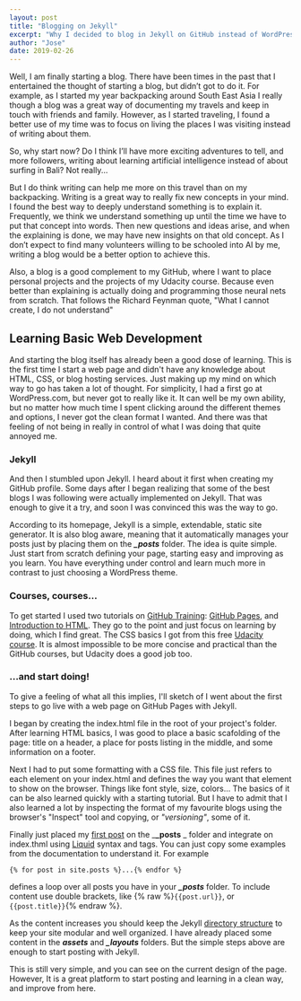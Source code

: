 ```yaml
---
layout: post
title: "Blogging on Jekyll"
excerpt: "Why I decided to blog in Jekyll on GitHub instead of WordPress."
author: "Jose"
date: 2019-02-26
---
```


Well, I am finally starting a blog. There have been times in the past that I entertained the thought of starting a blog, but didn’t got to do it. For example, as I started my year backpacking around South East Asia I really though a blog was a great way of documenting my travels and keep in touch with friends and family. However, as I started traveling, I found a better use of my time was to focus on living the places I was visiting instead of writing about them.


So, why start now? Do I think I’ll have more exciting adventures to tell, and more followers, writing about learning artificial intelligence instead of about surfing in Bali? Not really...


But I do think writing can help me more on this travel than on my backpacking. Writing is a great way to really fix new concepts in your mind. I found the best way to deeply understand something is to explain it. Frequently, we think we understand something up until the time we have to put that concept into words. Then new questions and ideas arise, and when the explaining is done, we may have new insights on that old concept. As I don’t expect to find many volunteers willing to be schooled into AI by me, writing a blog would be a better option to achieve this.

Also, a blog is a good complement to my GitHub, where I want to place personal projects and the projects of my Udacity course. Because even better than explaining is actually doing and programming those neural nets from scratch. That follows the Richard Feynman quote, "What I cannot create, I do not understand"

## Learning Basic Web Development

And starting the blog itself has already been a good dose of learning. This is the first time I start a web page and didn't have any knowledge about HTML, CSS, or blog hosting services. Just making up my mind on which way to go has taken a lot of thought. For simplicity, I had a first go at WordPress.com, but never got to really like it. It can well be my own ability, but no matter how much time I spent clicking around the different themes and options, I never got the clean format I wanted. And there was that feeling of not being in really in control of what I was doing that quite annoyed me.
### Jekyll

And then I stumbled upon Jekyll. I heard about it first when creating my GitHub profile. Some days after I began realizing that some of the best blogs I was following were actually implemented on Jekyll. That was enough to give it a try, and soon I was convinced this was the way to go.

According to its homepage, Jekyll is a simple, extendable, static site generator. It is also blog aware, meaning that it automatically manages your posts just by placing them on the _**_posts**_ folder. The idea is quite simple. Just start from scratch defining your page, starting easy and improving as you learn. You have everything under control and learn much more in contrast to just choosing a WordPress theme.

### Courses, courses...
To get started I used two tutorials on [GitHub Training](https://lab.github.com/githubtraining/): [GitHub Pages](https://lab.github.com/githubtraining/github-pages), and [Introduction to HTML](https://lab.github.com/githubtraining/introduction-to-html). They go to the point and just focus on learning by doing, which I find great. The CSS basics I got from this free [Udacity course](https://www.udacity.com/course/intro-to-html-and-css--ud001). It is almost impossible to be more concise and practical than the GitHub courses, but Udacity does a good job too.
### ...and start doing!
To give a feeling of what all this implies, I'll sketch of I went about the first steps to go live with a web page on GitHub Pages with Jekyll.

I began by creating the index.html file in the root of your project's folder. After learning HTML basics, I was good to place a basic scafolding of the page: title on a header, a place for posts listing in the middle, and some information on a footer. 

Next I had to put some formatting with a CSS file. This file just refers to each element on your index.html and defines the way you want that element to show on the browser. Things like font style, size, colors... The basics of it can be also learned quickly with a starting tutorial. But I have to admit that I also learned a lot by inspecting the format of my favourite blogs using the browser's "Inspect" tool and copying, or _"versioning"_, some of it.

Finally just placed my [first post]({{site.posts.last.url}}) on the _**_posts** _ folder and integrate on index.thml using [Liquid](https://jekyllrb.com/docs/liquid/) syntax and tags. You can just copy some examples from the documentation to understand it. For example 
```
{% for post in site.posts %}...{% endfor %}
``` 
defines a loop over all posts you have in your _**_posts**_ folder. To include content use double brackets, like  {% raw %}`{{post.url}}`, or `{{post.title}}`{% endraw %}.

As the content increases you should keep the Jekyll [directory structure](https://jekyllrb.com/docs/structure/) to keep your site modular and well organized. I have already placed some content in the _**assets**_ and _**_layouts**_ folders. But the simple steps above are enough to start posting with Jekyll.

This is still very simple, and you can see on the current design of the page. However, It is a great platform to start posting and learning in a clean way, and improve from here.